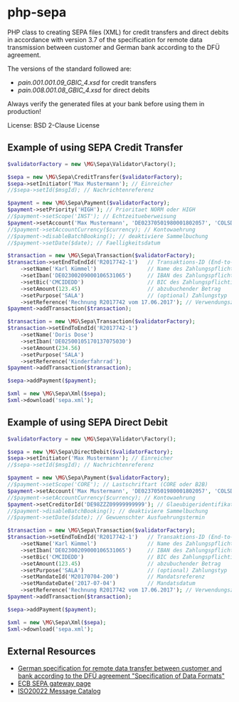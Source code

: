# php-sepa

PHP class to creating SEPA files (XML) for credit transfers and direct debits in accordance with version 3.7 of the specification for remote data transmission between customer and German bank according to the DFÜ agreement.

The versions of the standard followed are:

* _pain.001.001.09_GBIC_4.xsd_  for credit transfers
* _pain.008.001.08_GBIC_4.xsd_  for direct debits

Always verify the generated files at your bank before using them in production!

License: BSD 2-Clause License

## Example of using SEPA Credit Transfer

```php
$validatorFactory = new \MG\Sepa\Validator\Factory();

$sepa = new \MG\Sepa\CreditTransfer($validatorFactory);
$sepa->setInitiator('Max Mustermann'); // Einreicher
//$sepa->setId($msgId); // Nachrichtenreferenz

$payment = new \MG\Sepa\Payment($validatorFactory);
$payment->setPriority('HIGH'); // Prioritaet NORM oder HIGH
//$payment->setScope('INST'); // Echtzeitueberweisung
$payment->setAccount('Max Mustermann', 'DE02370501980001802057', 'COLSDE33'); // Auftraggaber
//$payment->setAccountCurrency($currency); // Kontowaehrung
//$payment->disableBatchBooking(); // deaktiviere Sammelbuchung
//$payment->setDate($date); // Faelligkeitsdatum

$transaction = new \MG\Sepa\Transaction($validatorFactory);
$transaction->setEndToEndId('R2017742-1')   // Transaktions-ID (End-to-End)
    ->setName('Karl Kümmel')                // Name des Zahlungspflichtigen
    ->setIban('DE02300209000106531065')     // IBAN des Zahlungspflichtigen
    ->setBic('CMCIDEDD')                    // BIC des Zahlungspflichtigen
    ->setAmount(123.45)                     // abzubuchender Betrag
    ->setPurpose('SALA')                    // (optional) Zahlungstyp
    ->setReference('Rechnung R2017742 vom 17.06.2017'); // Verwendungszweck (eine Zeile, max. 140 Zeichen))
$payment->addTransaction($transaction);

$transaction = new \MG\Sepa\Transaction($validatorFactory);
$transaction->setEndToEndId('R2017742-1')
    ->setName('Doris Dose')
    ->setIban('DE02500105170137075030')
    ->setAmount(234.56)
    ->setPurpose('SALA')
    ->setReference('Kinderfahrrad');
$payment->addTransaction($transaction);

$sepa->addPayment($payment);

$xml = new \MG\Sepa\Xml($sepa);
$xml->download('sepa.xml');
```

## Example of using SEPA Direct Debit

```php
$validatorFactory = new \MG\Sepa\Validator\Factory();

$sepa = new \MG\Sepa\DirectDebit($validatorFactory);
$sepa->setInitiator('Max Mustermann'); // Einreicher
//$sepa->setId($msgId); // Nachrichtenreferenz

$payment = new \MG\Sepa\Payment($validatorFactory);
//$payment->setScope('CORE'); // Lastschriftart (CORE oder B2B)
$payment->setAccount('Max Mustermann', 'DE02370501980001802057', 'COLSDE33'); // Auftraggaber
//$payment->setAccountCurrency($currency); // Kontowaehrung
$payment->setCreditorId('DE98ZZZ09999999999'); // Glaeubigeridentifikationsnummer
//$payment->disableBatchBooking(); // deaktiviere Sammelbuchung
//$payment->setDate($date); // Gewuenschter Ausfuehrungstermin

$transaction = new \MG\Sepa\Transaction($validatorFactory);
$transaction->setEndToEndId('R2017742-1')   // Transaktions-ID (End-to-End)
    ->setName('Karl Kümmel')                // Name des Zahlungspflichtigen
    ->setIban('DE02300209000106531065')     // IBAN des Zahlungspflichtigen
    ->setBic('CMCIDEDD')                    // BIC des Zahlungspflichtigen
    ->setAmount(123.45)                     // abzubuchender Betrag
    ->setPurpose('SALA')                    // (optional) Zahlungstyp
    ->setMandateId('M20170704-200')         // Mandatsreferenz
    ->setMandateDate('2017-07-04')          // Mandatsdatum
    ->setReference('Rechnung R2017742 vom 17.06.2017'); // Verwendungszweck (eine Zeile, max. 140 Zeichen))
$payment->addTransaction($transaction);

$sepa->addPayment($payment);

$xml = new \MG\Sepa\Xml($sepa);
$xml->download('sepa.xml');
```

## External Resources

* [German specification for remote data transfer between customer and bank according to the DFÜ agreement "Specification of Data Formats"](https://www.ebics.de/de/datenformate)
* [ECB SEPA gateway page](https://www.ecb.europa.eu/paym/integration/retail/sepa/html/index.en.html)
* [ISO20022 Message Catalog](https://www.iso20022.org/full_catalogue.page)
